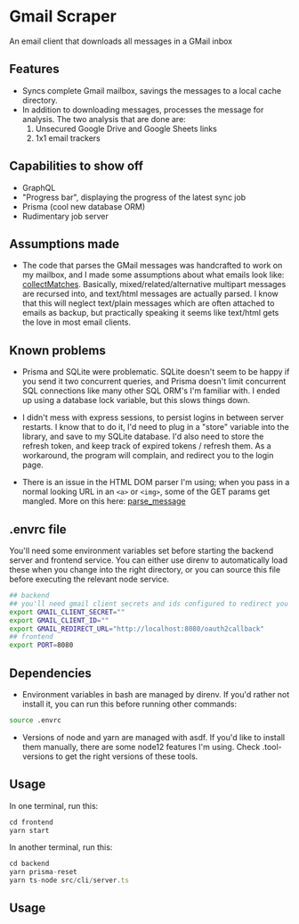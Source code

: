 # Gmail Scraper

An email client that downloads all messages in a GMail inbox

## Features

-   Syncs complete Gmail mailbox, savings the messages to a local cache directory.
-   In addition to downloading messages, processes the message for analysis. The two analysis that are done are:
    1.  Unsecured Google Drive and Google Sheets links
    2.  1x1 email trackers

## Capabilities to show off

-   GraphQL
-   "Progress bar", displaying the progress of the latest sync job
-   Prisma (cool new database ORM)
-   Rudimentary job server

## Assumptions made

-   The code that parses the GMail messages was handcrafted to work on my mailbox, and I made some assumptions about what emails look like: [collectMatches](./backend/src/utils.ts). Basically, mixed/related/alternative multipart messages are recursed into, and text/html messages are actually parsed. I know that this will neglect text/plain messages which are often attached to emails as backup, but practically speaking it seems like text/html gets the love in most email clients.

## Known problems

-   Prisma and SQLite were problematic. SQLite doesn't seem to be happy if you send it two concurrent queries, and Prisma doesn't limit concurrent SQL connections like many other SQL ORM's I'm familiar with. I ended up using a database lock variable, but this slows things down.

-   I didn't mess with express sessions, to persist logins in between server restarts. I know that to do it, I'd need to plug in a "store" variable into the library, and save to my SQLite database. I'd also need to store the refresh token, and keep track of expired tokens / refresh them. As a workaround, the program will complain, and redirect you to the login page.

-   There is an issue in the HTML DOM parser I'm using; when you pass in a normal looking URL in an `<a>` or `<img>`, some of the GET params get mangled. More on this here: [parse_message](./backend/src/cmd/parse_message.ts#26)

## .envrc file

You'll need some environment variables set before starting the backend server and frontend service. You can either use direnv to automatically load these when you change into the right directory, or you can source this file before executing the relevant node service.

```bash
## backend
## you'll need gmail client secrets and ids configured to redirect you to localhost:8080/oauth2callback
export GMAIL_CLIENT_SECRET=""
export GMAIL_CLIENT_ID=""
export GMAIL_REDIRECT_URL="http://localhost:8080/oauth2callback"
## frontend
export PORT=8080
```

## Dependencies

-   Environment variables in bash are managed by direnv. If you'd rather not install it, you can run this before running other commands:

```bash
source .envrc
```

-   Versions of node and yarn are managed with asdf. If you'd like to install them manually, there are some node12 features I'm using. Check .tool-versions to get the right versions of these tools.

## Usage

In one terminal, run this:

```js
cd frontend
yarn start
```

In another terminal, run this:

```js
cd backend
yarn prisma-reset
yarn ts-node src/cli/server.ts
```

## Usage
